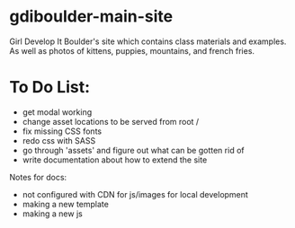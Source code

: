 gdiboulder-main-site
====================

Girl Develop It Boulder's site which contains class materials and examples. As well as photos of kittens, puppies, mountains, and french fries.

To Do List:
===========
* get modal working
* change asset locations to be served from root /
* fix missing CSS fonts
* redo css with SASS
* go through 'assets' and figure out what can be gotten rid of
* write documentation about how to extend the site

Notes for docs:
* not configured with CDN for js/images for local development
* making a new template
* making a new js